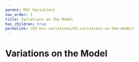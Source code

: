 ```yaml
---
parent: MVC Variations
nav_order: 1
title: Variations on the Model
has_children: true
permalink: /03-mvc-variations/01-variations-on-the-model/
---
```

# Variations on the Model

